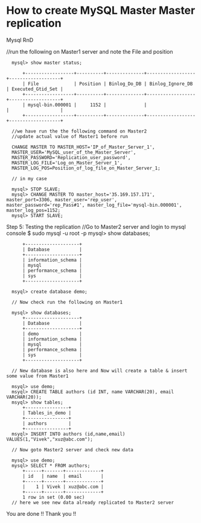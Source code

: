 # How to create MySQL Master Master replication
Mysql RnD

//run the following on Master1 server and note the File and position
      
      mysql> show master status;
      
          +------------------+----------+--------------+------------------+-------------------+
          | File             | Position | Binlog_Do_DB | Binlog_Ignore_DB | Executed_Gtid_Set |
          +------------------+----------+--------------+------------------+-------------------+
          | mysql-bin.000001 |     1152 |              |                  |                   |
          +------------------+----------+--------------+------------------+-------------------+
      
      //we have run the the following command on Master2
      //update actual value of Master1 before run
      
      CHANGE MASTER TO MASTER_HOST='IP_of_Master_Server_1',
      MASTER_USER='MySQL_user_of_the_Master_Server',
      MASTER_PASSWORD='Replication_user_password',
      MASTER_LOG_FILE='Log_on_Master_Server_1',
      MASTER_LOG_POS=Position_of_log_file_on_Master_Server_1;
      
      // in my case
      
      mysql> STOP SLAVE;
      mysql> CHANGE MASTER TO master_host='35.169.157.171', master_port=3306, master_user='rep_user', master_password='rep_Pass#1', master_log_file='mysql-bin.000001', master_log_pos=1152;
      mysql> START SLAVE;
      
Step 5: Testing the replication
      //Go to Master2 server and login to mysql console 
      $ sudo mysql -u root -p
      mysql> show databases;
      
          +--------------------+
          | Database           |
          +--------------------+
          | information_schema |
          | mysql              |
          | performance_schema |
          | sys                |
          +--------------------+
      
      msyql> create database demo;
      
      // Now check run the following on Master1
      
      mysql> show databases;
          +--------------------+
          | Database           |
          +--------------------+
          | demo               |
          | information_schema |
          | mysql              |
          | performance_schema |
          | sys                |
          +--------------------+
      
      // New database is also here and Now will create a table & insert some value from Master1
      
      msyql> use demo;
      msyql> CREATE TABLE authors (id INT, name VARCHAR(20), email VARCHAR(20));
      msyql> show tables;
          +----------------+
          | Tables_in_demo |
          +----------------+
          | authors        |
          +----------------+
      msyql> INSERT INTO authors (id,name,email) VALUES(1,"Vivek","xuz@abc.com");
      
      // Now goto Master2 server and check new data
      
      mysql> use demo;
      mysql> SELECT * FROM authors;
          +------+-------+-------------+
          | id   | name  | email       |
          +------+-------+-------------+
          |    1 | Vivek | xuz@abc.com |
          +------+-------+-------------+
          1 row in set (0.00 sec)
      // here we see new data already replicated to Master2 server


You are done !! Thank you !!
